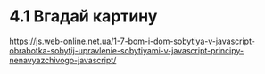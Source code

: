 # 4.1 Вгадай картину

https://js.web-online.net.ua/1-7-bom-i-dom-sobytiya-v-javascript-obrabotka-sobytij-upravlenie-sobytiyami-v-javascript-principy-nenavyazchivogo-javascript/
